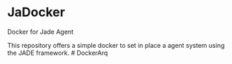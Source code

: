# JaDocker
Docker for Jade Agent

This repository offers a simple docker to set in place a agent system using the JADE framework.
#   D o c k e r A r q  
 